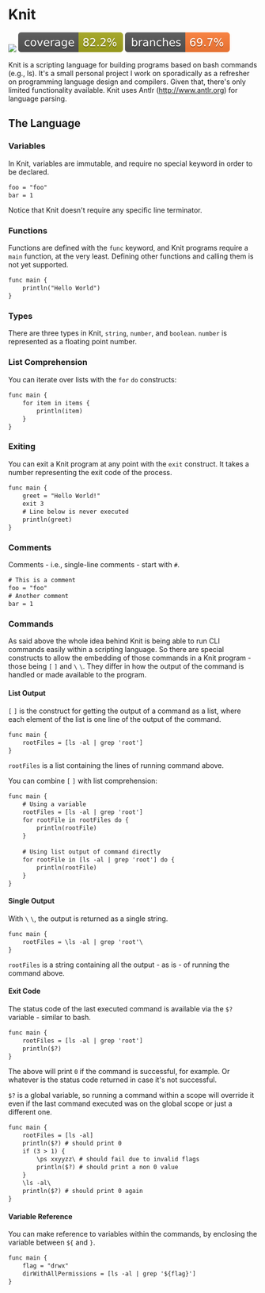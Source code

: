 
# Knit

![](https://github.com/emersonloureiro/knit/actions/workflows/build.yml/badge.svg) ![coverage](.github/badges/jacoco.svg)
![branches coverage](.github/badges/branches.svg)

Knit is a scripting language for building programs based on bash commands (e.g., ls). It's a small personal project I work on sporadically as a refresher on programming language design and compilers. Given that, there's only limited functionality available. Knit uses Antlr (http://www.antlr.org) for language parsing.

## The Language

### Variables

In Knit, variables are immutable, and require no special keyword in order to be declared.

```
foo = "foo"
bar = 1
```

Notice that Knit doesn't require any specific line terminator.

### Functions

Functions are defined with the `func` keyword, and Knit programs require a `main` function, at the very least. Defining other functions and calling them is not yet supported.

```
func main {
    println("Hello World")
}
```

### Types

There are three types in Knit, `string`, `number`, and `boolean`. `number` is represented as a floating point number.

### List Comprehension

You can iterate over lists with the `for` `do` constructs:

```
func main {
    for item in items {
        println(item)
    }
}
```

### Exiting

You can exit a Knit program at any point with the `exit` construct. It takes a number representing the exit code of the process.

```
func main {
    greet = "Hello World!"
    exit 3
    # Line below is never executed
    println(greet)
}
```

### Comments

Comments - i.e., single-line comments - start with `#`.

```
# This is a comment
foo = "foo"
# Another comment
bar = 1
```

### Commands

As said above the whole idea behind Knit is being able to run CLI commands easily within a scripting language. So there are special constructs to allow the embedding of those commands in a Knit program - those being `[` `]` and `\` `\`. They differ in how the output of the command is handled or made available to the program.

#### List Output

`[` `]` is the construct for getting the output of a command as a list, where each element of the list is one line of the output of the command.

```
func main {
    rootFiles = [ls -al | grep 'root']
}
```

`rootFiles` is a list containing the lines of running command above.

You can combine `[` `]` with list comprehension:

```
func main {
    # Using a variable
    rootFiles = [ls -al | grep 'root']
    for rootFile in rootFiles do {
        println(rootFile)
    }

    # Using list output of command directly
    for rootFile in [ls -al | grep 'root'] do {
        println(rootFile)
    }
}
```

#### Single Output

With `\` `\`, the output is returned as a single string.

```
func main {
    rootFiles = \ls -al | grep 'root'\
}
```

`rootFiles` is a string containing all the output - as is - of running the command above.

#### Exit Code

The status code of the last executed command is available via the `$?` variable - similar to bash.

```
func main {
    rootFiles = [ls -al | grep 'root']
    println($?)
}
```

The above will print `0` if the command is successful, for example. Or whatever is the status code returned in case it's not successful.

`$?` is a global variable, so running a command within a scope will override it even if the last command executed was on the global scope or just a different one.

```
func main {
    rootFiles = [ls -al]
    println($?) # should print 0
    if (3 > 1) {
        \ps xxyyzz\ # should fail due to invalid flags
        println($?) # should print a non 0 value
    }
    \ls -al\
    println($?) # should print 0 again
}
```

#### Variable Reference

You can make reference to variables within the commands, by enclosing the variable between ``${`` and ``}``.

```
func main {
    flag = "drwx"
    dirWithAllPermissions = [ls -al | grep '${flag}']
}
```